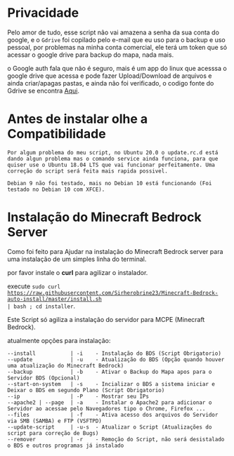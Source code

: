 # Privacidade

Pelo amor de tudo, esse script não vai amazena a senha da sua conta do google, e o `Gdrive` foi copilado pelo e-mail que eu uso para o backup e uso pessoal, por problemas na minha conta comercial, ele terá um token que só acessar o google drive para backup do mapa, nada mais.

o Google auth fala que não é seguro, mais é um app do linux que acesssa o google drive que acessa e pode fazer Upload/Download de arquivos e ainda criar/apagas pastas, e ainda não foi verificado, o codigo fonte do Gdrive se encontra [Aqui](https://github.com/gdrive-org/gdrive).

# Antes de instalar olhe a Compatibilidade

    Por algum problema do meu script, no Ubuntu 20.0 o update.rc.d está dando algun problema mas o comando service ainda funciona, para que quiser use o Ubuntu 18.04 LTS que vai funcionar perfeitamente. Uma correção do script será feita mais rapida possivel.

    Debian 9 não foi testado, mais no Debian 10 está funcionando (Foi testado no Debian 10 com XFCE).

# Instalação do Minecraft Bedrock Server
Como foi feito para Ajudar na instalação do Minecraft Bedrock server para uma instalação de um simples linha do terminal.

por favor instale o **curl** para agilizar o instalador.

execute <code>sudo curl https://raw.githubusercontent.com/Sirherobrine23/Minecraft-Bedrock-auto-install/master/install.sh | bash ; cd installer</code>.

Este Script só agiliza a instalação do servidor para MCPE (Minecraft Bedrock).

atualmente opções para instalação:

    --install           | -i    - Instalação do BDS (Script Obrigatorio)
    --update            | -u    - Atualização do BDS (Opção quando houver uma atualização do Minecraft Bedrock)
    --backup            | -b    - Ativar o Backup do Mapa apos para o Servidor BDS (Opcional)
    --start-on-system   | -s    - Incializar o BDS a sistema iniciar e Deixar o BDS em segundo Plano (Script Obrigatorio)
    --ip                | -P    - Mostrar seu IPs
    --apache2 | --page  | -a    - Instalar o Apache2 para adicionar o Servidor ao acessae pelo Navegadores tipo o Chrome, Firefox ...
    --files             | -f    - Ativa acesso dos arquivos do Servidor via SMB (SAMBA) e FTP (VSFTPD)
    --update-script     | -u-s  - Atualizar o Script (Atualizações do script para correção de Bugs)
    --remover           | -r    - Remoção do Script, não será desistalado o BDS e outros programas já instalado